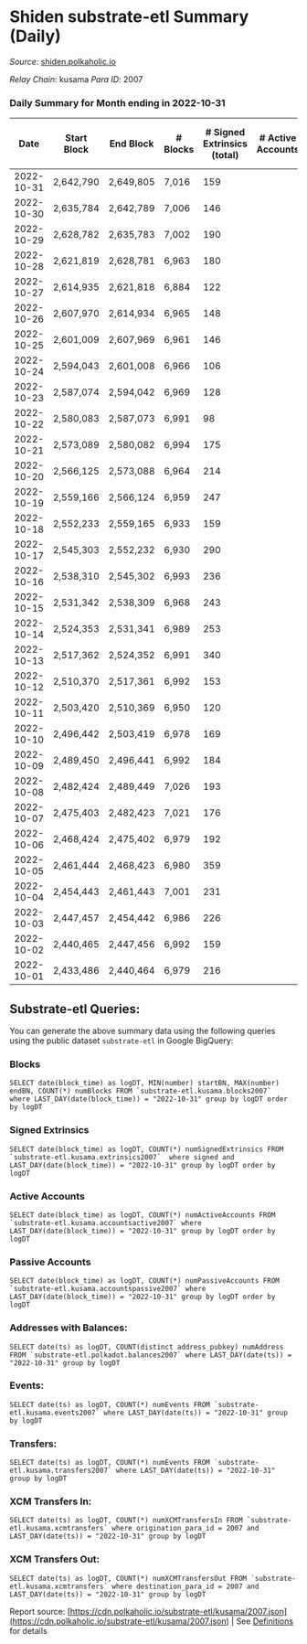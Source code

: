 # Shiden substrate-etl Summary (Daily)

_Source_: [shiden.polkaholic.io](https://shiden.polkaholic.io)

*Relay Chain*: kusama
*Para ID*: 2007



### Daily Summary for Month ending in 2022-10-31


| Date | Start Block | End Block | # Blocks | # Signed Extrinsics (total) | # Active Accounts | # Passive | # New | # Addresses with Balances | # Events | # Transfers | # XCM Transfers In | # XCM Transfers Out | Issues | 
| ---- | ----------- | --------- | -------- | --------------------------- | ----------------- | --------- | ----- | ------------------------- | -------- | ----------- | ------------------ | ------------------- | ------ |
| 2022-10-31 | 2,642,790 | 2,649,805 | 7,016 | 159 |  |  |  | 633,901 | 67,314 | 7,704 ($126,809.01) | 1 ($309.90) |   |  |
| 2022-10-30 | 2,635,784 | 2,642,789 | 7,006 | 146 |  |  |  | 633,892 | 55,128 | 7,134 ($9,734.68) |   |   |  |
| 2022-10-29 | 2,628,782 | 2,635,783 | 7,002 | 190 |  |  |  |  | 53,424 | 7,278 ($26,185.04) | 3 ($1,515.53) | 1 ($550.81) |  |
| 2022-10-28 | 2,621,819 | 2,628,781 | 6,963 | 180 |  |  |  |  | 59,518 | 7,215 ($30,538.01) | 1 ($299.92) | 1 ($348.41) |  |
| 2022-10-27 | 2,614,935 | 2,621,818 | 6,884 | 122 |  |  |  | 633,861 | 53,491 | 7,166 ($27,161.04) | 4 ($652.54) |   |  |
| 2022-10-26 | 2,607,970 | 2,614,934 | 6,965 | 148 |  |  |  | 633,838 | 57,543 | 7,340 ($28,865.49) | 1 ($3.89) | 4 ($5.07) |  |
| 2022-10-25 | 2,601,009 | 2,607,969 | 6,961 | 146 |  |  |  | 633,822 | 57,293 | 7,449 ($103,812.61) |   | 6 ($110.67) |  |
| 2022-10-24 | 2,594,043 | 2,601,008 | 6,966 | 106 |  |  |  | 633,810 | 51,967 | 7,228 ($26,677.92) | 3 ($314.80) | 3 ($501.24) |  |
| 2022-10-23 | 2,587,074 | 2,594,042 | 6,969 | 128 |  |  |  | 633,801 | 58,453 | 7,885 ($60,452.16) |   | 1 ($101.03) |  |
| 2022-10-22 | 2,580,083 | 2,587,073 | 6,991 | 98 |  |  |  | 633,796 | 48,889 | 7,209 ($44,656.69) | 3 ($715.87) | 4 ($1,497.17) |  |
| 2022-10-21 | 2,573,089 | 2,580,082 | 6,994 | 175 |  |  |  | 633,793 | 55,235 | 7,696 ($139,372.38) | 2 ($157.30) | 1 ($32.16) |  |
| 2022-10-20 | 2,566,125 | 2,573,088 | 6,964 | 214 |  |  |  |  | 58,177 | 7,687 ($59,833.27) | 1 ($477.65) | 12 ($3,038.78) |  |
| 2022-10-19 | 2,559,166 | 2,566,124 | 6,959 | 247 |  |  |  |  | 62,497 | 7,830 ($69,367.93) | 7 ($87.39) | 5 ($1,327.33) |  |
| 2022-10-18 | 2,552,233 | 2,559,165 | 6,933 | 159 |  |  |  |  | 52,979 | 7,360 ($30,056.38) |   | 8 ($1,190.42) |  |
| 2022-10-17 | 2,545,303 | 2,552,232 | 6,930 | 290 |  |  |  | 633,681 | 56,453 | 7,606 ($207,573.42) | 1 ($0.36) | 8 ($10,832.73) |  |
| 2022-10-16 | 2,538,310 | 2,545,302 | 6,993 | 236 |  |  |  | 633,652 | 60,264 | 7,960 ($121,310.76) |   |   |  |
| 2022-10-15 | 2,531,342 | 2,538,309 | 6,968 | 243 |  |  |  | 633,626 | 76,237 | 8,305 ($141,642.13) | 1 ($169.02) | 1 ($169.02) |  |
| 2022-10-14 | 2,524,353 | 2,531,341 | 6,989 | 253 |  |  |  | 633,599 | 54,637 | 7,533 ($269,988.06) |   |   |  |
| 2022-10-13 | 2,517,362 | 2,524,352 | 6,991 | 340 |  |  |  | 633,574 | 64,995 | 8,111 ($262,605.69) | 2 ($42.05) |   |  |
| 2022-10-12 | 2,510,370 | 2,517,361 | 6,992 | 153 |  |  |  |  | 50,396 | 7,175 ($59,157.93) | 3 ($141.70) | 1 ($0.31) |  |
| 2022-10-11 | 2,503,420 | 2,510,369 | 6,950 | 120 |  |  |  |  | 49,907 | 7,191 ($24,186.90) |   |   |  |
| 2022-10-10 | 2,496,442 | 2,503,419 | 6,978 | 169 |  |  |  |  | 56,614 | 7,478 ($61,989.21) |   |   |  |
| 2022-10-09 | 2,489,450 | 2,496,441 | 6,992 | 184 |  |  |  |  | 51,653 | 7,112 ($24,714.76) |   |   |  |
| 2022-10-08 | 2,482,424 | 2,489,449 | 7,026 | 193 |  |  |  |  | 56,309 | 7,486 ($35,045.16) | 1 ($44.00) | 1 ($43.99) |  |
| 2022-10-07 | 2,475,403 | 2,482,423 | 7,021 | 176 |  |  |  |  | 54,511 | 7,383 ($66,329.49) |   |   |  |
| 2022-10-06 | 2,468,424 | 2,475,402 | 6,979 | 192 |  |  |  |  | 53,979 | 7,485 ($58,708.31) |   |   |  |
| 2022-10-05 | 2,461,444 | 2,468,423 | 6,980 | 359 |  |  |  |  | 76,413 | 8,815 ($201,372.82) |   | 1 ($0.02) |  |
| 2022-10-04 | 2,454,443 | 2,461,443 | 7,001 | 231 |  |  |  |  | 59,929 | 7,958 ($175,290.04) |   | 1 ($2,117.40) |  |
| 2022-10-03 | 2,447,457 | 2,454,442 | 6,986 | 226 |  |  |  |  | 55,388 | 7,663 ($43,484.56) |   | 1 ($1.04) |  |
| 2022-10-02 | 2,440,465 | 2,447,456 | 6,992 | 159 |  |  |  |  | 55,246 | 7,300 ($16,864.21) | 1 ($0.06) |   |  |
| 2022-10-01 | 2,433,486 | 2,440,464 | 6,979 | 216 |  |  |  |  | 59,138 | 7,433 ($13,362.54) |   |   |  |

## Substrate-etl Queries:
You can generate the above summary data using the following queries using the public dataset `substrate-etl` in Google BigQuery:


### Blocks
```
SELECT date(block_time) as logDT, MIN(number) startBN, MAX(number) endBN, COUNT(*) numBlocks FROM `substrate-etl.kusama.blocks2007`  where LAST_DAY(date(block_time)) = "2022-10-31" group by logDT order by logDT
```


### Signed Extrinsics
```
SELECT date(block_time) as logDT, COUNT(*) numSignedExtrinsics FROM `substrate-etl.kusama.extrinsics2007`  where signed and LAST_DAY(date(block_time)) = "2022-10-31" group by logDT order by logDT
```


### Active Accounts
```
SELECT date(block_time) as logDT, COUNT(*) numActiveAccounts FROM `substrate-etl.kusama.accountsactive2007` where LAST_DAY(date(block_time)) = "2022-10-31" group by logDT order by logDT
```


### Passive Accounts
```
SELECT date(block_time) as logDT, COUNT(*) numPassiveAccounts FROM `substrate-etl.kusama.accountspassive2007` where LAST_DAY(date(block_time)) = "2022-10-31" group by logDT order by logDT
```


### Addresses with Balances:
```
SELECT date(ts) as logDT, COUNT(distinct address_pubkey) numAddress FROM `substrate-etl.polkadot.balances2007` where LAST_DAY(date(ts)) = "2022-10-31" group by logDT
```


### Events:
```
SELECT date(ts) as logDT, COUNT(*) numEvents FROM `substrate-etl.kusama.events2007` where LAST_DAY(date(ts)) = "2022-10-31" group by logDT
```


### Transfers:
```
SELECT date(ts) as logDT, COUNT(*) numEvents FROM `substrate-etl.kusama.transfers2007` where LAST_DAY(date(ts)) = "2022-10-31" group by logDT
```


### XCM Transfers In:
```
SELECT date(ts) as logDT, COUNT(*) numXCMTransfersIn FROM `substrate-etl.kusama.xcmtransfers` where origination_para_id = 2007 and LAST_DAY(date(ts)) = "2022-10-31" group by logDT
```


### XCM Transfers Out:
```
SELECT date(ts) as logDT, COUNT(*) numXCMTransfersOut FROM `substrate-etl.kusama.xcmtransfers` where destination_para_id = 2007 and LAST_DAY(date(ts)) = "2022-10-31" group by logDT
```



Report source: [https://cdn.polkaholic.io/substrate-etl/kusama/2007.json](https://cdn.polkaholic.io/substrate-etl/kusama/2007.json) | See [Definitions](/DEFINITIONS.md) for details
